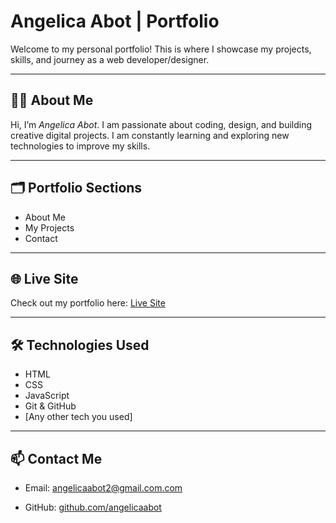  # Angelica Abot | Portfolio

Welcome to my personal portfolio! This is where I showcase my projects, skills, and journey as a web developer/designer.

---

## 👩‍💻 About Me
Hi, I’m *Angelica Abot*. I am passionate about coding, design, and building creative digital projects. I am constantly learning and exploring new technologies to improve my skills.

---

## 🗂 Portfolio Sections
- About Me
- My Projects
- Contact

---

## 🌐 Live Site
Check out my portfolio here: [Live Site](https://angelicaabot2-ops.github.io/Angelica-Abot-Portfolio/)

---

## 🛠 Technologies Used
- HTML
- CSS
- JavaScript
- Git & GitHub
- [Any other tech you used]

---

## 📫 Contact Me
- Email: angelicaabot2@gmail.com.com  
  
- GitHub: [github.com/angelicaabot](https://github.com/angelicaabot2-ops/Angelica-Abot-Portfolio.git )

